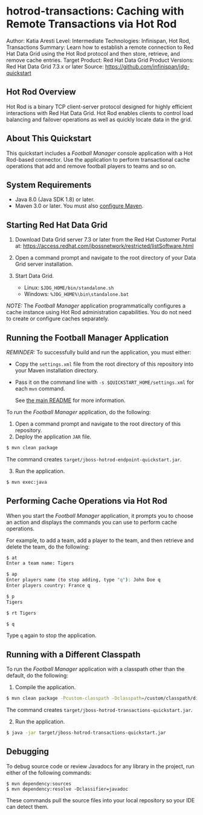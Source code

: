 hotrod-transactions: Caching with Remote Transactions via Hot Rod
===========================================================================
Author: Katia Aresti
Level: Intermediate
Technologies: Infinispan, Hot Rod, Transactions
Summary: Learn how to establish a remote connection to Red Hat Data Grid using the Hot Rod protocol and then store, retrieve, and remove cache entries.
Target Product: Red Hat Data Grid
Product Versions: Red Hat Data Grid 7.3.x or later
Source: <https://github.com/infinispan/jdg-quickstart>

Hot Rod Overview
----------------

Hot Rod is a binary TCP client-server protocol designed for highly efficient interactions with Red Hat Data Grid. Hot Rod enables clients to control load balancing and failover operations as well as quickly locate data in the grid.

About This Quickstart
---------------------
This quickstart includes a *Football Manager* console application with a Hot Rod-based connector. Use the application to perform transactional cache operations that add and remove football players to teams and so on.

System Requirements
-------------------

* Java 8.0 (Java SDK 1.8) or later.
* Maven 3.0 or later. You must also [configure Maven](https://github.com/jboss-developer/jboss-developer-shared-resources/blob/master/guides/CONFIGURE_MAVEN.md#configure-maven-to-build-and-deploy-the-quickstarts).

Starting Red Hat Data Grid
-----------------------------

1. Download Data Grid server 7.3 or later from the Red Hat Customer Portal at: https://access.redhat.com/jbossnetwork/restricted/listSoftware.html

2. Open a command prompt and navigate to the root directory of your Data Grid server installation.

3. Start Data Grid.

   * Linux: `$JDG_HOME/bin/standalone.sh`
   * Windows: `%JDG_HOME%\bin\standalone.bat`

_NOTE:_ The *Football Manager* application programmatically configures a cache instance using Hot Rod administration capabilities. You do not need to create or configure caches separately.

Running the Football Manager Application
----------------------------------------
_REMINDER:_ To successfully build and run the application, you must either:
* Copy the `settings.xml` file from the root directory of this repository into your Maven installation directory.
* Pass it on the command line with `-s $QUICKSTART_HOME/settings.xml` for each `mvn` command.

  See [the main README](../README.md) for more information.

To run the *Football Manager* application, do the following:

1. Open a command prompt and navigate to the root directory of this repository.
2. Deploy the application `JAR` file.

  ```bash
  $ mvn clean package
  ```

  The command creates `target/jboss-hotrod-endpoint-quickstart.jar`.

3. Run the application.

  ```bash
  $ mvn exec:java
  ```

Performing Cache Operations via Hot Rod
---------------------------------------
When you start the *Football Manager* application, it prompts you to choose an action and displays the commands you can use to perform cache operations.

For example, to add a team, add a player to the team, and then retrieve and delete the team, do the following:

  ```bash
  $ at
  Enter a team name: Tigers

  $ ap
  Enter players name (to stop adding, type "q"): John Doe q
  Enter players country: France q

  $ p
  Tigers

  $ rt Tigers

  $ q
  ```

Type `q` again to stop the application.

Running with a Different Classpath
----------------------------------------
To run the *Football Manager* application with a classpath other than the default, do the following:

1. Compile the application.

  ```bash
  $ mvn clean package -Pcustom-classpath -Dclasspath=/custom/classpath/directory
  ```

  The command creates `target/jboss-hotrod-transactions-quickstart.jar`.

2. Run the application.

  ```bash
  $ java -jar target/jboss-hotrod-transactions-quickstart.jar
  ```

Debugging
---------
To debug source code or review Javadocs for any library in the project, run either of the following commands:

    $ mvn dependency:sources
    $ mvn dependency:resolve -Dclassifier=javadoc

These commands pull the source files into your local repository so your IDE can detect them.
